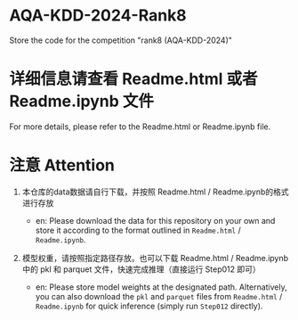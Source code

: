 # AQA-KDD-2024-Rank8
Store the code for the competition "rank8 (AQA-KDD-2024)"


# 详细信息请查看 Readme.html 或者 Readme.ipynb 文件
For more details, please refer to the Readme.html or Readme.ipynb file.

# 注意 Attention 
1. 本仓库的data数据请自行下载，并按照 Readme.html / Readme.ipynb的格式进行存放

    - en: Please download the data for this repository on your own and store it according to the format outlined in `Readme.html` / `Readme.ipynb`.
  
2. 模型权重，请按照指定路径存放。也可以下载  Readme.html / Readme.ipynb 中的 pkl 和 parquet 文件，快速完成推理（直接运行 Step012 即可）

   - en: Please store model weights at the designated path. Alternatively, you can also download the `pkl` and `parquet` files from `Readme.html` / `Readme.ipynb` for quick inference (simply run `Step012` directly).

